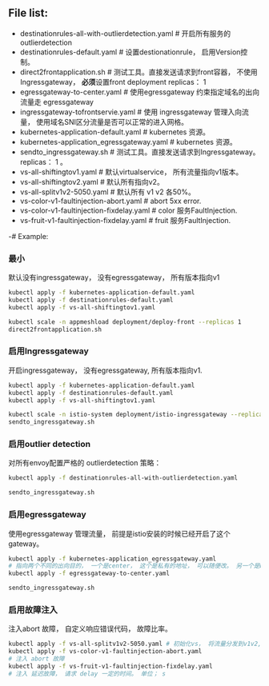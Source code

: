 ## File list:
- destinationrules-all-with-outlierdetection.yaml # 开启所有服务的outlierdetection
- destinationrules-default.yaml # 设置destionationrule， 启用Version控制。
- direct2frontapplication.sh # 测试工具。直接发送请求到front容器， 不使用Ingressgateway， **必须**设置front deployment replicas： 1 
- egressgateway-to-center.yaml # 使用egressgateway 约束指定域名的出向流量走 egressgateway
- ingressgateway-tofrontservie.yaml # 使用 ingressgateway 管理入向流量， 使用域名SNI区分流量是否可以正常的进入网格。
- kubernetes-application-default.yaml # kubernetes 资源。
- kubernetes-application_egressgateway.yaml # kubernetes 资源。
- sendto_ingressgateway.sh # 测试工具。直接发送请求到Ingressgateway。 replicas： 1 。
- vs-all-shiftingtov1.yaml # 默认virtualservice， 所有流量指向v1版本。
- vs-all-shiftingtov2.yaml # 默认所有指向v2。
- vs-all-splitv1v2-5050.yaml # 默认所有 v1 v2 各50%。
- vs-color-v1-faultinjection-abort.yaml # abort 5xx error.
- vs-color-v1-faultinjection-fixdelay.yaml # color 服务FaultInjection.
- vs-fruit-v1-faultinjection-fixdelay.yaml # fruit 服务FaultInjection.

-# Example:

### 最小

默认没有ingressgateway， 没有egressgateway， 所有版本指向v1 

```bash 
kubectl apply -f kubernetes-application-default.yaml
kubectl apply -f destinationrules-default.yaml
kubectl apply -f vs-all-shiftingtov1.yaml

kubectl scale -n appmeshload deployment/deploy-front --replicas 1
direct2frontapplication.sh 
```

### 启用Ingressgateway

开启ingressgateway， 没有egressgateway, 所有版本指向v1.

```bash
kubectl apply -f kubernetes-application-default.yaml
kubectl apply -f destinationrules-default.yaml
kubectl apply -f vs-all-shiftingtov1.yaml

kubectl scale -n istio-system deployment/istio-ingressgateway --replicas 1
sendto_ingressgateway.sh
```

### 启用outlier detection

对所有envoy配置严格的 outlierdetection 策略： 

```bash
kubectl apply -f destinationrules-all-with-outlierdetection.yaml 

sendto_ingressgateway.sh
```

### 启用egressgateway

使用egressgateway 管理流量， 前提是istio安装的时候已经开启了这个gateway。

```bash
kubectl apply -f kubernetes-application_egressgateway.yaml 
# 指向两个不同的出向目的， 一个是center， 这个是私有的地址， 可以随便改。 另一个是baidu， baidu没有配置serviceentry ，所以会显示成 passthrouth cluster的透传流量。 如果istio严格控制网格的流量不许未定义的流量出去， 那么baidu会直接访问不到。
kubectl apply -f egressgateway-to-center.yaml

sendto_ingressgateway.sh
```

### 启用故障注入

注入abort 故障， 自定义响应错误代码， 故障比率。

```bash
kubectl apply -f vs-all-splitv1v2-5050.yaml # 初始化vs， 将流量分发到v1v2, 取消故障可以直接apply这个文件。  
kubectl apply -f vs-color-v1-faultinjection-abort.yaml
# 注入 abort 故障
kubectl apply -f vs-fruit-v1-faultinjection-fixdelay.yaml
# 注入 延迟故障， 请求 delay 一定的时间。 单位； s
```



